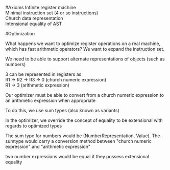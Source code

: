#Axioms
Infinite register machine  
Minimal instruction set (4 or so instructions)  
Church data representation  
Intensional equality of AST  

#Optimization

What happens we want to optimize register operations on a real machine, which has fast arithmetic operators? We want to expand the instruction set.  

We need to be able to support alternate representations of objects (such as numbers)  

3 can be represented in registers as:  
R1 -> R2 -> R3 -> 0 (church numeric expression)  
R1 -> 3 (arithmetic expression)  

Our optimizer must be able to convert from a church numeric expression to an arithmetic expression when appropriate  

To do this, we use sum types (also known as variants)  

In the optimizer, we override the concept of equality to be extensional with regards to optimized types  

The sum type for numbers would be (NumberRepresentation, Value). The sumtype would carry a conversion method between "church numeric expression" and "arithmetic expression"  

two number expressions would be equal if they possess extensional equality
